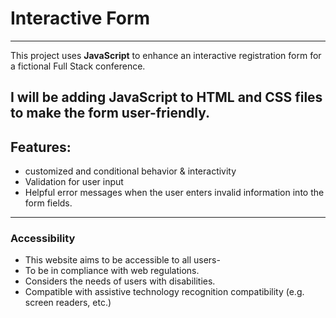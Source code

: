 # Interactive Form
---
This project uses **JavaScript** to enhance an interactive registration form for a fictional Full Stack conference.

I will be adding JavaScript to **HTML** and **CSS** files to make the form  user-friendly.
---
## Features:
- customized and conditional behavior & interactivity
- Validation for user input
- Helpful error messages when the user enters invalid information into the form fields.
---
### Accessibility
- This website aims to be accessible to all users-
- To be in compliance with web regulations.
- Considers the needs of users with disabilities. 
- Compatible with assistive technology recognition compatibility (e.g. screen readers, etc.)